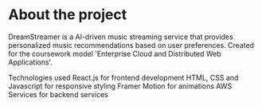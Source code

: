 # About the project

DreamStreamer is a AI-driven music streaming service that provides personalized music recommendations based on user preferences. Created for the coursework model 'Enterprise Cloud and Distributed Web Applications'.

Technologies used
React.js for frontend development HTML, CSS and Javascript for responsive styling Framer Motion for animations AWS Services for backend services
